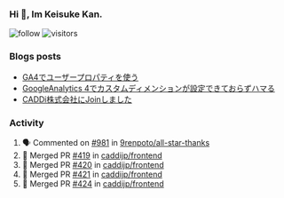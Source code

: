 ### Hi 👋, Im Keisuke Kan.

<!--
**9renpoto/9renpoto** is a ✨ _special_ ✨ repository because its `README.md` (this file) appears on your GitHub profile.

Here are some ideas to get you started:

- 🔭 I’m currently working on ...
- 🌱 I’m currently learning ...
- 👯 I’m looking to collaborate on ...
- 🤔 I’m looking for help with ...
- 💬 Ask me about ...
- 📫 How to reach me: ...
- 😄 Pronouns: ...
- ⚡ Fun fact: ...
-->

![follow](https://img.shields.io/github/followers/9renpoto?label=Follow&style=social)
![visitors](https://komarev.com/ghpvc/?username=9renpoto&label=Profile%20views&color=0e75b6&style=flat)

### Blogs posts

<!-- BLOG-POST-LIST:START -->
- [GA4でユーザープロパティを使う](https://9renpoto.dev/2021/02/21/google-analytics-4-user-properties/)
- [GoogleAnalytics 4でカスタムディメンションが設定できておらずハマる](https://9renpoto.dev/2021/02/13/google-analytics-4/)
- [CADDi株式会社にJoinしました](https://9renpoto.dev/2020/12/05/join/)
<!-- BLOG-POST-LIST:END -->

### Activity

<!--START_SECTION:activity-->
1. 🗣 Commented on [#981](https://github.com/9renpoto/all-star-thanks/issues/981) in [9renpoto/all-star-thanks](https://github.com/9renpoto/all-star-thanks)
2. 🎉 Merged PR [#419](https://github.com/caddijp/frontend/pull/419) in [caddijp/frontend](https://github.com/caddijp/frontend)
3. 🎉 Merged PR [#420](https://github.com/caddijp/frontend/pull/420) in [caddijp/frontend](https://github.com/caddijp/frontend)
4. 🎉 Merged PR [#421](https://github.com/caddijp/frontend/pull/421) in [caddijp/frontend](https://github.com/caddijp/frontend)
5. 🎉 Merged PR [#424](https://github.com/caddijp/frontend/pull/424) in [caddijp/frontend](https://github.com/caddijp/frontend)
<!--END_SECTION:activity-->

<!--START_SECTION:waka-->
<!--END_SECTION:waka-->